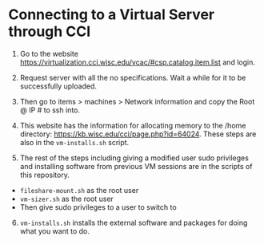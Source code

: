 # Connecting to a Virtual Server through CCI

1. Go to the website https://virtualization.cci.wisc.edu/vcac/#csp.catalog.item.list and login. 

2. Request server with all the no specifications. Wait a while for it to be successfully uploaded. 

3. Then go to items > machines > Network information and copy the Root @ IP # to ssh into. 

4. This website has the information for allocating memory to the /home directory: https://kb.wisc.edu/cci/page.php?id=64024. These steps are also in the `vm-installs.sh` script. 

5. The rest of the steps including giving a modified user sudo privileges and installing software from previous VM sessions are in the scripts of this repository. 
- `fileshare-mount.sh` as the root user 
- `vm-sizer.sh` as the root user
- Then give sudo privileges to a user to switch to

6. `vm-installs.sh` installs the external software and packages for doing what you want to do. 


